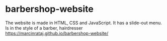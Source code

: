 # barbershop-website
The website is made in HTML, CSS and JavaScript. It has a slide-out menu. Is in the style of a barber, hairdresser
https://marcinrataj.github.io/barbershop-website/
